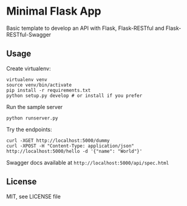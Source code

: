 # Minimal Flask App

Basic template to develop an API with Flask, Flask-RESTful and
Flask-RESTful-Swagger

## Usage

Create virtualenv:

    virtualenv venv
    source venv/bin/activate
    pip install -r requirements.txt
    python setup.py develop # or install if you prefer

Run the sample server

    python runserver.py

Try the endpoints:

    curl -XGET http://localhost:5000/dummy
    curl -XPOST -H "Content-Type: application/json" http://localhost:5000/hello -d '{"name": "World"}'

Swagger docs available at `http://localhost:5000/api/spec.html`

## License

MIT, see LICENSE file
